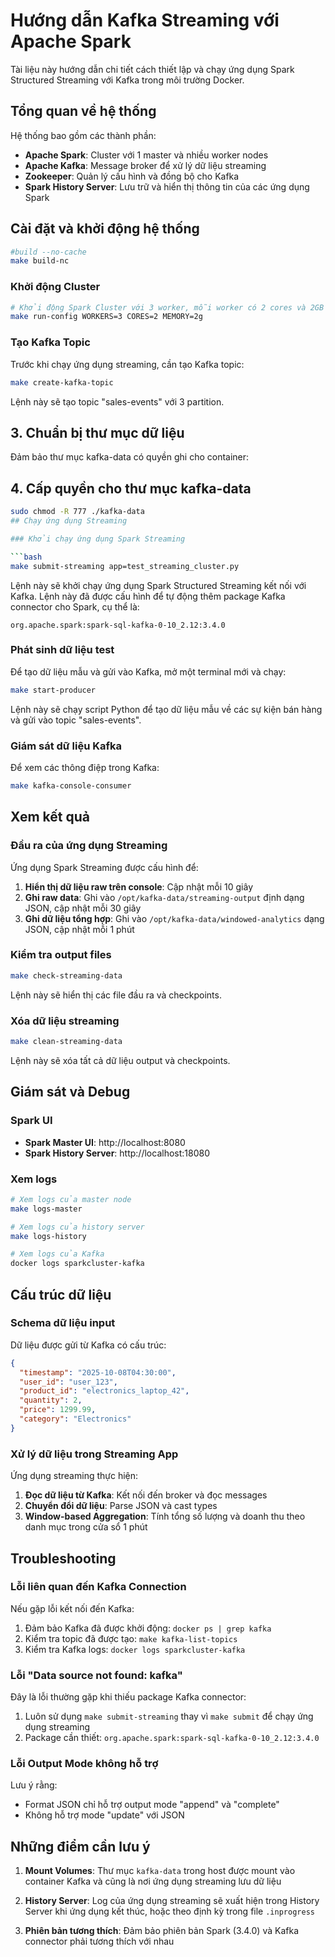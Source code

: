 # Hướng dẫn Kafka Streaming với Apache Spark

Tài liệu này hướng dẫn chi tiết cách thiết lập và chạy ứng dụng Spark Structured Streaming với Kafka trong môi trường Docker.

## Tổng quan về hệ thống

Hệ thống bao gồm các thành phần:

- **Apache Spark**: Cluster với 1 master và nhiều worker nodes
- **Apache Kafka**: Message broker để xử lý dữ liệu streaming
- **Zookeeper**: Quản lý cấu hình và đồng bộ cho Kafka
- **Spark History Server**: Lưu trữ và hiển thị thông tin của các ứng dụng Spark

## Cài đặt và khởi động hệ thống
```bash
#build --no-cache
make build-nc
```
### Khởi động Cluster

```bash
# Khởi động Spark Cluster với 3 worker, mỗi worker có 2 cores và 2GB RAM
make run-config WORKERS=3 CORES=2 MEMORY=2g
```

### Tạo Kafka Topic

Trước khi chạy ứng dụng streaming, cần tạo Kafka topic:

```bash
make create-kafka-topic
```

Lệnh này sẽ tạo topic "sales-events" với 3 partition.
## 3. Chuẩn bị thư mục dữ liệu

Đảm bảo thư mục kafka-data có quyền ghi cho container:

## 4. Cấp quyền cho thư mục kafka-data
```bash
sudo chmod -R 777 ./kafka-data
## Chạy ứng dụng Streaming

### Khởi chạy ứng dụng Spark Streaming

```bash
make submit-streaming app=test_streaming_cluster.py
```

Lệnh này sẽ khởi chạy ứng dụng Spark Structured Streaming kết nối với Kafka. Lệnh này đã được cấu hình để tự động thêm package Kafka connector cho Spark, cụ thể là:
```
org.apache.spark:spark-sql-kafka-0-10_2.12:3.4.0
```

### Phát sinh dữ liệu test

Để tạo dữ liệu mẫu và gửi vào Kafka, mở một terminal mới và chạy:

```bash
make start-producer
```

Lệnh này sẽ chạy script Python để tạo dữ liệu mẫu về các sự kiện bán hàng và gửi vào topic "sales-events".

### Giám sát dữ liệu Kafka

Để xem các thông điệp trong Kafka:

```bash
make kafka-console-consumer
```

## Xem kết quả

### Đầu ra của ứng dụng Streaming

Ứng dụng Spark Streaming được cấu hình để:

1. **Hiển thị dữ liệu raw trên console**: Cập nhật mỗi 10 giây
2. **Ghi raw data**: Ghi vào `/opt/kafka-data/streaming-output` định dạng JSON, cập nhật mỗi 30 giây
3. **Ghi dữ liệu tổng hợp**: Ghi vào `/opt/kafka-data/windowed-analytics` dạng JSON, cập nhật mỗi 1 phút

### Kiểm tra output files

```bash
make check-streaming-data
```

Lệnh này sẽ hiển thị các file đầu ra và checkpoints.

### Xóa dữ liệu streaming

```bash
make clean-streaming-data
```

Lệnh này sẽ xóa tất cả dữ liệu output và checkpoints.

## Giám sát và Debug

### Spark UI

- **Spark Master UI**: http://localhost:8080
- **Spark History Server**: http://localhost:18080

### Xem logs

```bash
# Xem logs của master node
make logs-master

# Xem logs của history server
make logs-history

# Xem logs của Kafka
docker logs sparkcluster-kafka
```

## Cấu trúc dữ liệu

### Schema dữ liệu input

Dữ liệu được gửi từ Kafka có cấu trúc:

```json
{
  "timestamp": "2025-10-08T04:30:00",
  "user_id": "user_123",
  "product_id": "electronics_laptop_42",
  "quantity": 2,
  "price": 1299.99,
  "category": "Electronics"
}
```

### Xử lý dữ liệu trong Streaming App

Ứng dụng streaming thực hiện:

1. **Đọc dữ liệu từ Kafka**: Kết nối đến broker và đọc messages
2. **Chuyển đổi dữ liệu**: Parse JSON và cast types
3. **Window-based Aggregation**: Tính tổng số lượng và doanh thu theo danh mục trong cửa sổ 1 phút

## Troubleshooting

### Lỗi liên quan đến Kafka Connection

Nếu gặp lỗi kết nối đến Kafka:

1. Đảm bảo Kafka đã được khởi động: `docker ps | grep kafka`
2. Kiểm tra topic đã được tạo: `make kafka-list-topics`
3. Kiểm tra Kafka logs: `docker logs sparkcluster-kafka`

### Lỗi "Data source not found: kafka"

Đây là lỗi thường gặp khi thiếu package Kafka connector:

1. Luôn sử dụng `make submit-streaming` thay vì `make submit` để chạy ứng dụng streaming
2. Package cần thiết: `org.apache.spark:spark-sql-kafka-0-10_2.12:3.4.0`

### Lỗi Output Mode không hỗ trợ

Lưu ý rằng:
- Format JSON chỉ hỗ trợ output mode "append" và "complete"
- Không hỗ trợ mode "update" với JSON

## Những điểm cần lưu ý

1. **Mount Volumes**: Thư mục `kafka-data` trong host được mount vào container Kafka và cũng là nơi ứng dụng streaming lưu dữ liệu
   
2. **History Server**: Log của ứng dụng streaming sẽ xuất hiện trong History Server khi ứng dụng kết thúc, hoặc theo định kỳ trong file `.inprogress`

3. **Phiên bản tương thích**: Đảm bảo phiên bản Spark (3.4.0) và Kafka connector phải tương thích với nhau